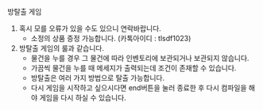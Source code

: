   방탈출 게임
1. 혹시 모를 오류가 있을 수도 있으니 연락바랍니다.
    -  소정의 상품 증정 가능합니다. (카톡아이디 : tlsdf1023)
2. 방탈출 게임의 룰과 같습니다.
   - 물건을 누를 경우 그 물건에 따라 인벤토리에 보관되거나 보관되지 않습니다.
   - 가끔씩 물건을 누를 때 메세지가 출력되는데 조건이 존재할 수 있습니다.
   - 방탈출은 여러 가지 방법으로 탈출 가능합니다.
   - 다시 게임을 시작하고 싶으시다면 end버튼을 눌러 종료한 후 다시 컴파일을  해야 게임을 다시 하실 수 있습니다.